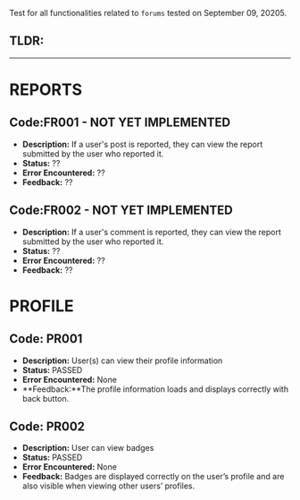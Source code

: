 Test for all functionalities related to `forums` tested on September 09, 20205.

## TLDR:

---

# REPORTS 
## Code:FR001 - NOT YET IMPLEMENTED
- **Description:** If a user's post is reported, they can view the report submitted by the user who reported it.
- **Status:** ??
- **Error Encountered:** ??
- **Feedback:** ??

## Code:FR002 - NOT YET IMPLEMENTED
- **Description:** If a user's comment is reported, they can view the report submitted by the user who reported it.
- **Status:** ??
- **Error Encountered:** ??
- **Feedback:** ??

# PROFILE
## Code: PR001
- **Description:**  User(s) can view their profile information
- **Status:** PASSED
- **Error Encountered:** None
- **Feedback:**The profile information loads and displays correctly with back button.

## Code: PR002
- **Description:** User can view badges
- **Status:** PASSED
- **Error Encountered:** None
- **Feedback:** Badges are displayed correctly on the user’s profile and are also visible when viewing other users’ profiles.
